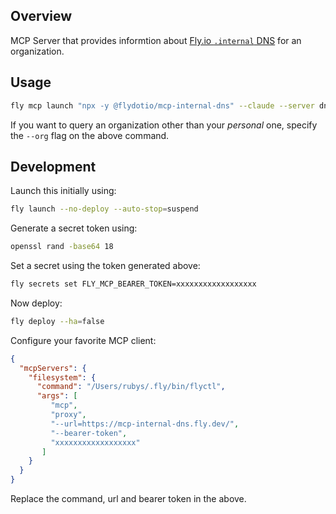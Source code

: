 ## Overview

MCP Server that provides informtion about [Fly.io `.internal` DNS](https://fly.io/docs/networking/private-networking/#fly-io-internal-dns) for an organization.

## Usage

```sh
fly mcp launch "npx -y @flydotio/mcp-internal-dns" --claude --server dns
```

If you want to query an organization other than your _personal_ one, specify the `--org` flag on the above command.

## Development

Launch this initially using:

```sh
fly launch --no-deploy --auto-stop=suspend
```

Generate a secret token using:

```sh
openssl rand -base64 18
```

Set a secret using the token generated above:

```sh
fly secrets set FLY_MCP_BEARER_TOKEN=xxxxxxxxxxxxxxxxxx
```

Now deploy:

```sh
fly deploy --ha=false
```

Configure your favorite MCP client:

```json
{
  "mcpServers": {
    "filesystem": {
      "command": "/Users/rubys/.fly/bin/flyctl",
      "args": [
         "mcp",
         "proxy",
         "--url=https://mcp-internal-dns.fly.dev/",
         "--bearer-token",
         "xxxxxxxxxxxxxxxxxx"
       ]
    }
  }
}
```

Replace the command, url and bearer token in the above.

